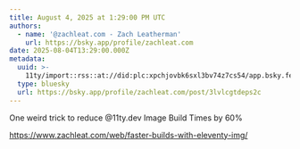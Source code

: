 ```yaml
---
title: August 4, 2025 at 1:29:00 PM UTC
authors:
  - name: '@zachleat.com - Zach Leatherman'
    url: https://bsky.app/profile/zachleat.com
date: 2025-08-04T13:29:00.000Z
metadata:
  uuid: >-
    11ty/import::rss::at://did:plc:xpchjovbk6sxl3bv74z7cs54/app.bsky.feed.post/3lvlcgtdeps2c
  type: bluesky
  url: https://bsky.app/profile/zachleat.com/post/3lvlcgtdeps2c
---
```

One weird trick to reduce @11ty.dev Image Build Times by 60%

https://www.zachleat.com/web/faster-builds-with-eleventy-img/
